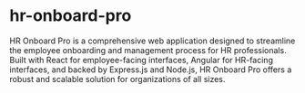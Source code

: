 # hr-onboard-pro
HR Onboard Pro is a comprehensive web application designed to streamline the employee onboarding and management process for HR professionals. Built with React for employee-facing interfaces, Angular for HR-facing interfaces, and backed by Express.js and Node.js, HR Onboard Pro offers a robust and scalable solution for organizations of all sizes.
